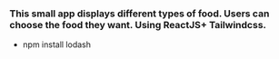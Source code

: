### This small app displays different types of food. Users can choose the food they want. Using ReactJS+ Tailwindcss.

* npm install lodash
